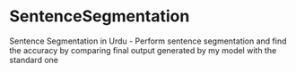 # SentenceSegmentation
Sentence Segmentation in Urdu - Perform sentence segmentation and find the accuracy by comparing final output generated by my model with the standard one
